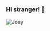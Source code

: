 ### Hi stranger! 👋

![Joey](https://media3.giphy.com/media/l3V0A5D73FHx4ayyI/giphy.gif?cid=790b76116ea264a818ee039db28f613ffa819a73350d79bb&rid=giphy.gif&ct=g)
<!--
**mustafadede/mustafadede** is a ✨ _special_ ✨ repository because its `README.md` (this file) appears on your GitHub profile.

Here are some ideas to get you started:

- 🔭 I’m currently working on ...
- 🌱 I’m currently learning ...
- 👯 I’m looking to collaborate on ...
- 🤔 I’m looking for help with ...
- 💬 Ask me about ...
- 📫 How to reach me: ...
- 😄 Pronouns: ...
- ⚡ Fun fact: ...
-->

